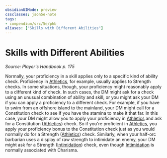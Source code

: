 ```yaml
---
obsidianUIMode: preview
cssclasses: json5e-note
tags:
- compendium/src/5e/phb
aliases: ["Skills with Different Abilities"]
---
```

# Skills with Different Abilities
*Source: Player's Handbook p. 175* 

Normally, your proficiency in a skill applies only to a specific kind of ability check. Proficiency in [Athletics](/compendium/rules/skills.md#Athletics), for example, usually applies to Strength checks. In some situations, though, your proficiency might reasonably apply to a different kind of check. In such cases, the DM might ask for a check using an unusual combination of ability and skill, or you might ask your DM if you can apply a proficiency to a different check. For example, if you have to swim from an offshore island to the mainland, your DM might call for a Constitution check to see if you have the stamina to make it that far. In this case, your DM might allow you to apply your proficiency in [Athletics](/compendium/rules/skills.md#Athletics) and ask for a Constitution ([Athletics](/compendium/rules/skills.md#Athletics)) check. So if you're proficient in [Athletics](/compendium/rules/skills.md#Athletics), you apply your proficiency bonus to the Constitution check just as you would normally do for a Strength ([Athletics](/compendium/rules/skills.md#Athletics)) check. Similarly, when your half-orc barbarian uses a display of raw strength to intimidate an enemy, your DM might ask for a Strength ([Intimidation](/compendium/rules/skills.md#Intimidation)) check, even though [Intimidation](/compendium/rules/skills.md#Intimidation) is normally associated with Charisma.